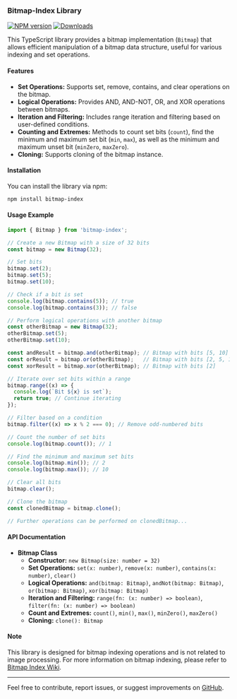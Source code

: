 ### Bitmap-Index Library
[![NPM version][npm-image]][npm-url]
[![Downloads][downloads-image]][downloads-url]

This TypeScript library provides a bitmap implementation (`Bitmap`) that allows efficient manipulation of a bitmap data structure, useful for various indexing and set operations.

#### Features

- **Set Operations:** Supports set, remove, contains, and clear operations on the bitmap.
- **Logical Operations:** Provides AND, AND-NOT, OR, and XOR operations between bitmaps.
- **Iteration and Filtering:** Includes range iteration and filtering based on user-defined conditions.
- **Counting and Extremes:** Methods to count set bits (`count`), find the minimum and maximum set bit (`min`, `max`), as well as the minimum and maximum unset bit (`minZero`, `maxZero`).
- **Cloning:** Supports cloning of the bitmap instance.

#### Installation

You can install the library via npm:

```bash
npm install bitmap-index
```

#### Usage Example

```typescript
import { Bitmap } from 'bitmap-index';

// Create a new Bitmap with a size of 32 bits
const bitmap = new Bitmap(32);

// Set bits
bitmap.set(2);
bitmap.set(5);
bitmap.set(10);

// Check if a bit is set
console.log(bitmap.contains(5)); // true
console.log(bitmap.contains(3)); // false

// Perform logical operations with another bitmap
const otherBitmap = new Bitmap(32);
otherBitmap.set(5);
otherBitmap.set(10);

const andResult = bitmap.and(otherBitmap); // Bitmap with bits [5, 10]
const orResult = bitmap.or(otherBitmap);   // Bitmap with bits [2, 5, 10]
const xorResult = bitmap.xor(otherBitmap); // Bitmap with bits [2]

// Iterate over set bits within a range
bitmap.range((x) => {
  console.log(`Bit ${x} is set`);
  return true; // Continue iterating
});

// Filter based on a condition
bitmap.filter((x) => x % 2 === 0); // Remove odd-numbered bits

// Count the number of set bits
console.log(bitmap.count()); // 1

// Find the minimum and maximum set bits
console.log(bitmap.min()); // 2
console.log(bitmap.max()); // 10

// Clear all bits
bitmap.clear();

// Clone the bitmap
const clonedBitmap = bitmap.clone();

// Further operations can be performed on clonedBitmap...
```

#### API Documentation

- **Bitmap Class**
  - **Constructor:** `new Bitmap(size: number = 32)`
  - **Set Operations:** `set(x: number)`, `remove(x: number)`, `contains(x: number)`, `clear()`
  - **Logical Operations:** `and(bitmap: Bitmap)`, `andNot(bitmap: Bitmap)`, `or(bitmap: Bitmap)`, `xor(bitmap: Bitmap)`
  - **Iteration and Filtering:** `range(fn: (x: number) => boolean)`, `filter(fn: (x: number) => boolean)`
  - **Count and Extremes:** `count()`, `min()`, `max()`, `minZero()`, `maxZero()`
  - **Cloning:** `clone(): Bitmap`

#### Note

This library is designed for bitmap indexing operations and is not related to image processing. For more information on bitmap indexing, please refer to [Bitmap Index Wiki](https://en.wikipedia.org/wiki/Bitmap_index).

---

Feel free to contribute, report issues, or suggest improvements on [GitHub](https://github.com/yazmeyaa/bitmap-index).


[npm-image]: https://img.shields.io/npm/v/bitmap-index.svg?style=flat-square
[npm-url]: https://npmjs.org/package/bitmap-index
[downloads-image]: https://img.shields.io/npm/dm/bitmap-index.svg?style=flat-square
[downloads-url]: https://npmjs.org/package/bitmap-index